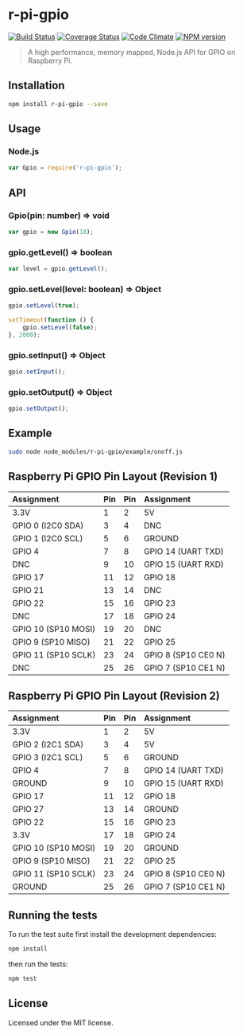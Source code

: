 # r-pi-gpio
[![Build Status](https://travis-ci.org/clebert/r-pi-gpio.png?branch=master)](https://travis-ci.org/clebert/r-pi-gpio)
[![Coverage Status](https://coveralls.io/repos/clebert/r-pi-gpio/badge.png)](https://coveralls.io/r/clebert/r-pi-gpio)
[![Code Climate](https://codeclimate.com/github/clebert/r-pi-gpio.png)](https://codeclimate.com/github/clebert/r-pi-gpio)
[![NPM version](https://badge.fury.io/js/r-pi-gpio.png)](https://badge.fury.io/js/r-pi-gpio)

> A high performance, memory mapped, Node.js API for GPIO on Raspberry Pi.

## Installation

```sh
npm install r-pi-gpio --save
```

## Usage

### Node.js

```javascript
var Gpio = require('r-pi-gpio');
```

## API

### Gpio(pin: number) => void

```javascript
var gpio = new Gpio(18);
```

### gpio.getLevel() => boolean

```javascript
var level = gpio.getLevel();
```

### gpio.setLevel(level: boolean) => Object

```javascript
gpio.setLevel(true);

setTimeout(function () {
    gpio.setLevel(false);
}, 2000);
```

### gpio.setInput() => Object

```javascript
gpio.setInput();
```

### gpio.setOutput() => Object

```javascript
gpio.setOutput();
```

## Example

```sh
sudo node node_modules/r-pi-gpio/example/onoff.js
```

## Raspberry Pi GPIO Pin Layout (Revision 1)

| Assignment          | Pin | Pin | Assignment          |
| :------------------ | :-- | :-- | :------------------ |
| 3.3V                | 1   | 2   | 5V                  |
| GPIO 0 (I2C0 SDA)   | 3   | 4   | DNC                 |
| GPIO 1 (I2C0 SCL)   | 5   | 6   | GROUND              |
| GPIO 4              | 7   | 8   | GPIO 14 (UART TXD)  |
| DNC                 | 9   | 10  | GPIO 15 (UART RXD)  |
| GPIO 17             | 11  | 12  | GPIO 18             |
| GPIO 21             | 13  | 14  | DNC                 |
| GPIO 22             | 15  | 16  | GPIO 23             |
| DNC                 | 17  | 18  | GPIO 24             |
| GPIO 10 (SP10 MOSI) | 19  | 20  | DNC                 |
| GPIO 9  (SP10 MISO) | 21  | 22  | GPIO 25             |
| GPIO 11 (SP10 SCLK) | 23  | 24  | GPIO 8 (SP10 CE0 N) |
| DNC                 | 25  | 26  | GPIO 7 (SP10 CE1 N) |

## Raspberry Pi GPIO Pin Layout (Revision 2)

| Assignment          | Pin | Pin | Assignment          |
| :------------------ | :-- | :-- | :------------------ |
| 3.3V                | 1   | 2   | 5V                  |
| GPIO 2 (I2C1 SDA)   | 3   | 4   | 5V                  |
| GPIO 3 (I2C1 SCL)   | 5   | 6   | GROUND              |
| GPIO 4              | 7   | 8   | GPIO 14 (UART TXD)  |
| GROUND              | 9   | 10  | GPIO 15 (UART RXD)  |
| GPIO 17             | 11  | 12  | GPIO 18             |
| GPIO 27             | 13  | 14  | GROUND              |
| GPIO 22             | 15  | 16  | GPIO 23             |
| 3.3V                | 17  | 18  | GPIO 24             |
| GPIO 10 (SP10 MOSI) | 19  | 20  | GROUND              |
| GPIO 9  (SP10 MISO) | 21  | 22  | GPIO 25             |
| GPIO 11 (SP10 SCLK) | 23  | 24  | GPIO 8 (SP10 CE0 N) |
| GROUND              | 25  | 26  | GPIO 7 (SP10 CE1 N) |

## Running the tests

To run the test suite first install the development dependencies:

```sh
npm install
```

then run the tests:

```sh
npm test
```

## License

Licensed under the MIT license.
